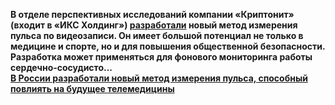<!--2025-03-14 11:24:23-->
<div class="yb">
  <div class="rss smaller1 habr"><p><strong>В отделе перспективных исследований компании «Криптонит» (входит в «ИКС Холдинг») <a href="https://arxiv.org/abs/2502.02229">разработали</a> новый метод измерения пульса по видеозаписи. Он имеет большой потенциал не только в медицине и спорте, но и для повышения общественной безопасности. Разработка может применяться для фонового мониторинга работы сердечно-сосудисто... <br><a class="light" href="https://habr.com/ru/companies/kryptonite/news/890920/?utm_source=habrahabr&utm_medium=rss&utm_campaign=890920">В России разработали новый метод измерения пульса, способный повлиять на будущее телемедицины</a></div>
</div>
